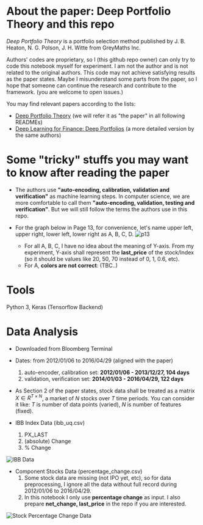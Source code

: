 # About the paper: Deep Portfolio Theory and this repo

*Deep Portfolio Theory* is a portfolio selection method published by J. B. Heaton, N. G. Polson, J. H. Witte from GreyMaths Inc. 

Authors' codes are proprietary, so I (this github repo owner) can only try to code this notebook  myself for experiment. I am not the author and is not related to the original authors. This code may not achieve satisfying results as the paper states. Maybe I misunderstand some parts from the paper, so I hope that someone can continue the research and contribute to the framework. (you are welcome to open issues.)

You may find relevant papers according to the lists:

- [Deep Portfolio Theory](https://arxiv.org/abs/1605.07230) (we will refer it as "the paper" in all following READMEs)
- [Deep Learning for Finance: Deep Portfolios](https://papers.ssrn.com/sol3/papers.cfm?abstract_id=2838013) (a more detailed version by the same authors)


# Some "tricky" stuffs you may want to know after reading the paper
- The authors use **"auto-encoding, calibration, validation and verification"** as machine learning steps. In computer science, we are more  comfortable to call them **"auto-encoding, validation, testing and verification"**. But we will still follow the terms the authors use in this repo.

- For the graph below in Page 13, for convenience, let's name upper left, upper right, lower left, lower right as A, B, C, D.
![p13](image/p13.png)

	- For all A, B, C, I have no idea about the meaning of Y-axis. From my experiment, Y-axis shall represent the **last_price** of the stock/Index (so it should be values like 20, 50, 70 instead of 0, 1, 0.6, etc).
	- For A, **colors are not correct**: (TBC..)

# Tools

Python 3, Keras (Tensorflow Backend)


# Data Analysis

- Downloaded from Bloomberg Terminal

- Dates: from 2012/01/06 to 2016/04/29 (aligned with the paper)
	1. auto-encoder, calibration set: **2012/01/06 - 2013/12/27, 104 days** 
	2. validation, verification set: **2014/01/03 - 2016/04/29, 122 days** 

- As Section 2 of the paper states, stock data shall be treated as a matrix $X \in R^{T \times N}$, a market of $N$ stocks over $T$ time periods. You can consider it like: $T$ is number of data points (varied), $N$ is number of features (fixed).

- IBB Index Data (ibb_uq.csv)
    1. PX_LAST
    2. (absolute) Change
    3. % Change

![IBB Data](image/ibb_snapshot.png)

- Component Stocks Data (percentage_change.csv)
    1. Some stock data are missing (not IPO yet, etc), so for data preprocessing, I ignore all the data without full record during 2012/01/06 to 2016/04/29.
    2. In this notebook I only use **percentage change** as input. I also prepare **net_change, last_price** in the repo if you are interested.


![Stock Percentage Change Data](image/stock_snapshot.png)


